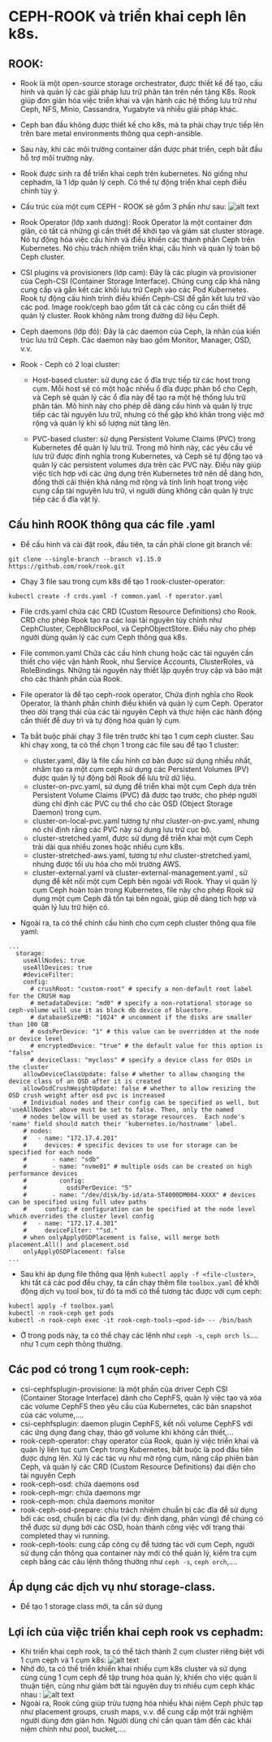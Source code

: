 # CEPH-ROOK và triển khai ceph lên k8s.

## ROOK:
- Rook là một open-source storage orchestrator, được thiết kế để tạo, cấu hình và quản lý các giải pháp lưu trữ phân tán trên nền tảng K8s. Rook giúp đơn giản hóa việc triển khai và vận hành các hệ thống lưu trữ như Ceph, NFS, Minio, Cassandra, Yugabyte và nhiều giải pháp khác.

- Ceph ban đầu không được thiết kế cho k8s, mà ta phải chạy trực tiếp lên trên bare metal environments thông qua ceph-ansible.

- Sau này, khi các môi trường container dần được phát triển, ceph bắt đầu hỗ trợ môi trường này.

- Rook được sinh ra để triển khai ceph trên kubernetes. Nó giống như cephadm, là 1 lớp quản lý ceph. Có thể tự động triển khai ceph điều chỉnh tùy ý.
- Cấu trúc của một cụm CEPH - ROOK sẽ gồm 3 phần như sau:
![alt text](../Picture/ceph-rook-struc.png) 

- Rook Operator (lớp xanh dương): Rook Operator là một container đơn giản, có tất cả những gì cần thiết để khởi tạo và giám sát cluster storage. Nó tự động hóa việc cấu hình và điều khiển các thành phần Ceph trên Kubernetes. Nó chịu trách nhiệm triển khai, cấu hình và quản lý toàn bộ Ceph cluster.
- CSI plugins và provisioners (lớp cam): Đây là các plugin và provisioner của Ceph-CSI (Container Storage Interface). Chúng cung cấp khả năng cung cấp và gắn kết các khối lưu trữ Ceph vào các Pod Kubernetes. Rook tự động cấu hình trình điều khiển Ceph-CSI để gắn kết lưu trữ vào các pod. Image rook/ceph bao gồm tất cả các công cụ cần thiết để quản lý cluster. Rook không nằm trong đường dữ liệu Ceph. 

- Ceph daemons (lớp đỏ): Đây là các daemon của Ceph, là nhân của kiến trúc lưu trữ Ceph. Các daemon này bao gồm Monitor, Manager, OSD, v.v.

- Rook - Ceph có 2 loại cluster:
    - Host-based cluster: sử dụng các ổ đĩa trực tiếp từ các host trong cụm. Mỗi host sẽ có một hoặc nhiều ổ đĩa được phân bổ cho Ceph, và Ceph sẽ quản lý các ổ đĩa này để tạo ra một hệ thống lưu trữ phân tán. Mô hình này cho phép dễ dàng cấu hình và quản lý trực tiếp các tài nguyên lưu trữ, nhưng có thể gặp khó khăn trong việc mở rộng và quản lý khi số lượng nút tăng lên.
    
    - PVC-based cluster: sử dụng Persistent Volume Claims (PVC) trong Kubernetes để quản lý lưu trữ. Trong mô hình này, các yêu cầu về lưu trữ được định nghĩa trong Kubernetes, và Ceph sẽ tự động tạo và quản lý các persistent volumes dựa trên các PVC này. Điều này giúp việc tích hợp với các ứng dụng trên Kubernetes trở nên dễ dàng hơn, đồng thời cải thiện khả năng mở rộng và tính linh hoạt trong việc cung cấp tài nguyên lưu trữ, vì người dùng không cần quản lý trực tiếp các ổ đĩa vật lý.

## Cấu hình ROOK thông qua các file .yaml

- Để cấu hình và cài đặt rook, đầu tiên, ta cần phải clone git branch về:
```
git clone --single-branch --branch v1.15.0 https://github.com/rook/rook.git
```
- Chạy 3 file sau trong cụm k8s để tạo 1 rook-cluster-operator:
```
kubectl create -f crds.yaml -f common.yaml -f operator.yaml
```
- File crds.yaml chứa các CRD (Custom Resource Definitions) cho Rook. CRD cho phép Rook tạo ra các loại tài nguyên tùy chỉnh như CephCluster, CephBlockPool, và CephObjectStore. Điều này cho phép người dùng quản lý các cụm Ceph thông qua k8s.
- File common.yaml Chứa các cấu hình chung hoặc các tài nguyên cần thiết cho việc vận hành Rook, như Service Accounts, ClusterRoles, và RoleBindings. Những tài nguyên này thiết lập quyền truy cập và bảo mật cho các thành phần của Rook.
- File operator là để tạo ceph-rook operator, Chứa định nghĩa cho Rook Operator, là thành phần chính điều khiển và quản lý cụm Ceph. Operator theo dõi trạng thái của các tài nguyên Ceph và thực hiện các hành động cần thiết để duy trì và tự động hóa quản lý cụm.

- Ta bắt buộc phải chạy 3 file trên trước khi tạo 1 cụm ceph cluster. Sau khi chạy xong, ta có thể chọn 1 trong các file sau để tạo 1 cluster:
    - cluster.yaml, đây là file cấu hình cơ bản được sử dụng nhiều nhất, nhằm tạo ra một cụm ceph sử dụng các Persistent Volumes (PV) được quản lý tự động bởi Rook để lưu trữ dữ liệu.
    - cluster-on-pvc.yaml, sử dụng để triển khai một cụm Ceph dựa trên Persistent Volume Claims (PVC) đã được tạo trước, cho phép người dùng chỉ định các PVC cụ thể cho các OSD (Object Storage Daemon) trong cụm.
    - cluster-on-local-pvc.yaml tương tự như cluster-on-pvc.yaml, nhưng nó chỉ định rằng các PVC này sử dụng lưu trữ cục bộ.
    - cluster-stretched.yaml, được sử dụng để triển khai một cụm Ceph trải dài qua nhiều zones hoặc nhiều cụm k8s.
    - cluster-stretched-aws.yaml, tương tự như cluster-stretched.yaml, nhưng được tối ưu hóa cho môi trường AWS.
    - cluster-external.yaml và cluster-external-management.yaml
, sử dụng để kết nối một cụm Ceph bên ngoài với Rook. Yhay vì quản lý cụm Ceph hoàn toàn trong Kubernetes, file này cho phép Rook sử dụng một cụm Ceph đã tồn tại bên ngoài, giúp dễ dàng tích hợp và quản lý lưu trữ hiện có.

- Ngoài ra, ta có thể chỉnh cấu hình cho cụm ceph cluster thông qua file yaml:
```
...
  storage: 
    useAllNodes: true
    useAllDevices: true
    #deviceFilter:
    config:
      # crushRoot: "custom-root" # specify a non-default root label for the CRUSH map
      # metadataDevice: "md0" # specify a non-rotational storage so ceph-volume will use it as block db device of bluestore.
      # databaseSizeMB: "1024" # uncomment if the disks are smaller than 100 GB
      # osdsPerDevice: "1" # this value can be overridden at the node or device level
      # encryptedDevice: "true" # the default value for this option is "false"
      # deviceClass: "myclass" # specify a device class for OSDs in the cluster
    allowDeviceClassUpdate: false # whether to allow changing the device class of an OSD after it is created
    allowOsdCrushWeightUpdate: false # whether to allow resizing the OSD crush weight after osd pvc is increased
    # Individual nodes and their config can be specified as well, but 'useAllNodes' above must be set to false. Then, only the named
    # nodes below will be used as storage resources.  Each node's 'name' field should match their 'kubernetes.io/hostname' label.
    # nodes:
    #   - name: "172.17.4.201"
    #     devices: # specific devices to use for storage can be specified for each node
    #       - name: "sdb"
    #       - name: "nvme01" # multiple osds can be created on high performance devices
    #         config:
    #           osdsPerDevice: "5"
    #       - name: "/dev/disk/by-id/ata-ST4000DM004-XXXX" # devices can be specified using full udev paths
    #     config: # configuration can be specified at the node level which overrides the cluster level config
    #   - name: "172.17.4.301"
    #     deviceFilter: "^sd."
    # when onlyApplyOSDPlacement is false, will merge both placement.All() and placement.osd
    onlyApplyOSDPlacement: false
...
```
- Sau khi áp dụng file thông qua lệnh `kubectl apply -f <file-cluster>`, khi tất cả các pod đều chạy, ta cần chạy thêm file `toolbox.yaml` để khởi động dịch vụ tool box, từ đó ta mới có thể tương tác được với cụm ceph:
```
kubectl apply -f toolbox.yaml
kubectl -n rook-ceph get pods
kubectl -n rook-ceph exec -it rook-ceph-tools-<pod-id> -- /bin/bash
```
- Ở trong pods này, ta có thể chạy các lệnh như `ceph -s`, `ceph orch ls`.... như 1 cụm ceph thông thường.

## Các pod có trong 1 cụm rook-ceph:
- csi-cephfsplugin-provisione: là một phần của driver Ceph CSI (Container Storage Interface) dành cho CephFS, quản lý việc tạo và xóa các volume CephFS theo yêu cầu của Kubernetes, các bản snapshot của các volume,....
- csi-cephfsplugin: daemon plugin CephFS, kết nối volume CephFS với các ứng dụng đang chạy, tháo gỡ volume khi không cần thiết,...
- rook-ceph-operator: chạy operator của Rook, quản lý việc triển khai và quản lý liên tục cụm Ceph trong Kubernetes, bắt buộc là pod đầu tiên được dựng lên. Xử lý các tác vụ như mở rộng cụm, nâng cấp phiên bản Ceph, và quản lý các CRD (Custom Resource Definitions) đại diện cho tài nguyên Ceph
- rook-ceph-osd: chứa daemons osd
- rook-ceph-mgr: chứa daemons mgr
- rook-ceph-mon: chứa daemons monitor
- rook-ceph-osd-prepare: chịu trách nhiệm chuẩn bị các đĩa để sử dụng bởi các osd, chuẩn bị các đĩa (ví dụ: định dạng, phân vùng) để chúng có thể được sử dụng bởi các OSD, hoàn thành công việc với trạng thái completed thay vì running.
- rook-ceph-tools: cung cấp công cụ để tương tác với cụm Ceph, người sử dụng cần thông qua container này mới có thể quản lý, kiểm tra cụm ceph bằng các câu lệnh thông thường như `ceph -s`, `ceph orch`,....

## Áp dụng các dịch vụ như storage-class.
- Để tạo 1 storage class mới, ta cần sử dụng 

## Lợi ích của việc triển khai ceph rook vs cephadm:
- Khi triển khai ceph rook, ta có thể tách thành 2 cụm cluster riêng biệt với 1 cụm ceph và 1 cụm k8s:
![alt text](../Picture/ceph-k8s-cluster.png)
- Nhờ đó, ta có thể triển khiển khai nhiều cụm k8s cluster và sử dụng cùng cùng 1 cụm ceph để tập trung hóa quản lý, khiến cho việc quản lí thuận tiện, cũng như giảm bớt tài nguyên duy trì nhiều cụm ceph khác nhau  :
![alt text](../Picture/centralize-ceph-k8s.png)
- Ngoài ra, Rook  cũng giúp trừu tượng hóa nhiều khái niệm Ceph phức tạp như placement groups, crush maps, v.v. để cung cấp một trải nghiệm người dùng đơn giản hơn. Người dùng chỉ cần quan tâm đến các khái niệm chính như pool, bucket,....


